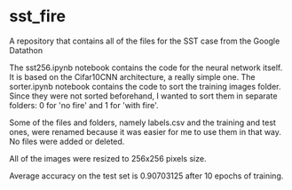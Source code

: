 # sst_fire
A repository that contains all of the files for the SST case from the Google Datathon


The sst256.ipynb notebook contains the code for the neural network itself. It is based on the Cifar10CNN architecture, a really simple one.
The sorter.ipynb notebook contains the code to sort the training images folder. Since they were not sorted beforehand, I wanted to sort them in separate folders:
0 for 'no fire' and 1 for 'with fire'.

Some of the files and folders, namely labels.csv and the training and test ones, were renamed because it was easier for me to use them in that way. No files
were added or deleted. 

All of the images were resized to 256x256 pixels size.

Average accuracy on the test set is 0.90703125 after 10 epochs of training.
